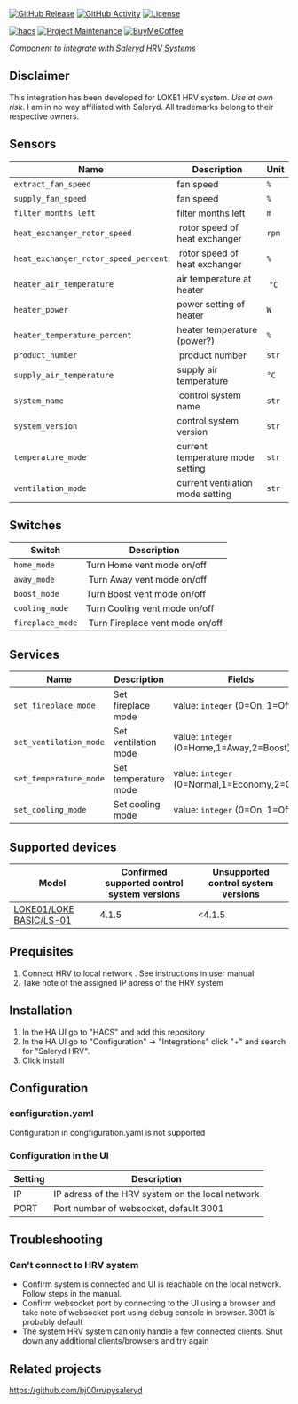 [![GitHub Release][releases-shield]][releases]
[![GitHub Activity][commits-shield]][commits]
[![License][license-shield]][license]

[![hacs][hacsbadge]][hacs]
[![Project Maintenance][maintenance-shield]][user_profile]
[![BuyMeCoffee][buymecoffeebadge]][buymecoffee]

*Component to integrate with [Saleryd HRV Systems](https://saleryd.se/produkt-kategori/ftx-ventilation/)*

## Disclaimer

 This integration has been developed for LOKE1 HRV system. *Use at own risk*. I am in no way affiliated with Saleryd. All trademarks belong to their respective owners.

## Sensors

Name | Description | Unit |
-- | -- | --
`extract_fan_speed` | fan speed | `%`
`supply_fan_speed`  | fan speed | `%`
`filter_months_left` | filter months left | `m`
`heat_exchanger_rotor_speed` | rotor speed of heat exchanger | `rpm`
`heat_exchanger_rotor_speed_percent` | rotor speed of heat exchanger | `%`
`heater_air_temperature` | air temperature at heater | `°C`
`heater_power` | power setting of heater | `W`
`heater_temperature_percent` | heater temperature (power?) | `%`
`product_number` | product number | `str`
`supply_air_temperature` | supply air temperature | `°C`
`system_name` | control system name | `str`
`system_version` | control system version | `str`
`temperature_mode` | current temperature mode setting | `str`
`ventilation_mode` | current ventilation mode setting | `str`

## Switches

Switch | Description
-- | --
`home_mode` | Turn Home vent mode on/off
`away_mode` | Turn Away vent mode on/off
`boost_mode` | Turn Boost vent mode on/off
`cooling_mode` | Turn Cooling vent mode on/off
`fireplace_mode` | Turn Fireplace vent mode on/off

## Services

Name | Description | Fields
-- | -- | --
`set_fireplace_mode` | Set fireplace mode | value: `integer` (0=On, 1=Off)
`set_ventilation_mode` | Set ventilation mode | value: `integer` (0=Home,1=Away,2=Boost)
`set_temperature_mode` | Set temperature mode | value: `integer` (0=Normal,1=Economy,2=Cool)
`set_cooling_mode` | Set cooling mode | value: `integer` (0=On, 1=Off)

## Supported devices

Model | Confirmed supported control system versions | Unsupported control system versions
-- | -- | --
[LOKE01/LOKE BASIC/LS-01](https://saleryd.se/produkt/varmeatervinningsaggregat-loke/) | 4.1.5 | <4.1.5

## Prequisites

1. Connect HRV to local network . See instructions in user manual
2. Take note of the assigned IP adress of the HRV system

## Installation

1. In the HA UI go to "HACS" and add this repository
2. In the HA UI go to "Configuration" -> "Integrations" click "+" and search for "Saleryd HRV".
3. Click install

## Configuration

### configuration.yaml

Configuration in congfiguration.yaml is not supported

### Configuration in the UI

Setting | Description
-- | --
IP | IP adress of the HRV system on the local network
PORT | Port number of websocket, default 3001

## Troubleshooting

### Can't connect to HRV system

* Confirm system is connected and UI is reachable on the local network. Follow steps in the manual.
* Confirm websocket port by connecting to the UI using a browser and take note of websocket port using debug console in browser. 3001 is probably default
* The system HRV system can only handle a few connected clients. Shut down any additional clients/browsers and try again

## Related projects

https://github.com/bj00rn/pysaleryd

[saleryd_ftx]: https://github.com/bj00rn/ha-saleryd-ftx
[buymecoffee]: https://www.buymeacoffee.com/bj00rn
[buymecoffeebadge]: https://img.shields.io/badge/buy%20me%20a%20coffee-donate-yellow.svg?style=for-the-badge
[commits-shield]: https://img.shields.io/github/commit-activity/y/bj00rn/ha-saleryd-ftx.svg?style=for-the-badge
[commits]: https://github.com/bj00rn/ha-saleryd-ftx/commits/master
[hacs]: https://hacs.xyz
[hacsbadge]: https://img.shields.io/badge/HACS-Custom-orange.svg?style=for-the-badge
[exampleimg]: example.png
[forum-shield]: https://img.shields.io/badge/community-forum-brightgreen.svg?style=for-the-badge
[forum]: https://community.home-assistant.io/
[license]: https://github.com/bj00rn/ha-saleryd-ftx/blob/main/LICENSE
[license-shield]: https://img.shields.io/github/license/bj00rn/ha-saleryd-ftx.svg?style=for-the-badge
[maintenance-shield]: https://img.shields.io/badge/maintainer-bj00rn-blue.svg?style=for-the-badge
[releases-shield]: https://img.shields.io/github/release/bj00rn/ha-saleryd-ftx.svg?style=for-the-badge
[releases]: https://github.com/bj00rn/ha-saleryd-ftx/releases
[user_profile]: https://github.com/bj00rn
